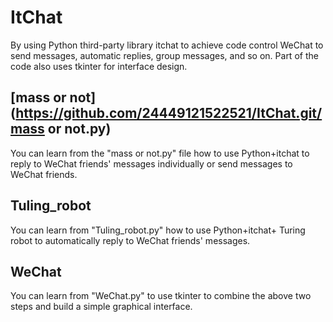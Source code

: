 # ItChat
By using Python third-party library itchat to achieve code control WeChat to send messages, automatic replies, group messages, and so on. Part of the code also uses tkinter for interface design.

## [mass or not](https://github.com/24449121522521/ItChat.git/mass or not.py)
You can learn from the "mass or not.py" file how to use Python+itchat to reply to WeChat friends' messages individually or send messages to WeChat friends.

## Tuling_robot
You can learn from "Tuling_robot.py" how to use Python+itchat+ Turing robot to automatically reply to WeChat friends' messages.

## WeChat
You can learn from "WeChat.py" to use tkinter to combine the above two steps and build a simple graphical interface.
